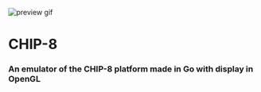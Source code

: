 ![preview gif][preview]
# CHIP-8

[preview]: ./chip8.gif
### An emulator of the CHIP-8 platform made in __Go__ with display in __OpenGL__

